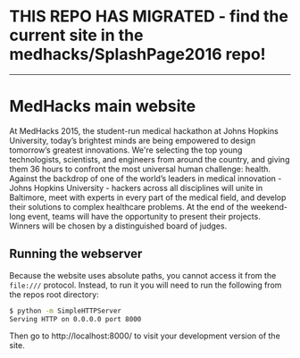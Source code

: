 # THIS REPO HAS MIGRATED - find the current site in the medhacks/SplashPage2016 repo!

-------------

# MedHacks main website

At MedHacks 2015, the student-run medical hackathon at Johns Hopkins University, today’s brightest minds are being empowered to design tomorrow’s greatest innovations. We're selecting the top young technologists, scientists, and engineers from around the country, and giving them 36 hours to confront the most universal human challenge: health. Against the backdrop of one of the world’s leaders in medical innovation - Johns Hopkins University - hackers across all disciplines will unite in Baltimore, meet with experts in every part of the medical field, and develop their solutions to complex healthcare problems. At the end of the weekend-long event, teams will have the opportunity to present their projects. Winners will be chosen by a distinguished board of judges.

## Running the webserver
Because the website uses absolute paths, you cannot access it from the `file:///` protocol. Instead, to run it you will need to run the following from the repos root directory:

```bash
$ python -m SimpleHTTPServer
Serving HTTP on 0.0.0.0 port 8000
```

Then go to http://localhost:8000/ to visit your development version of the site.
